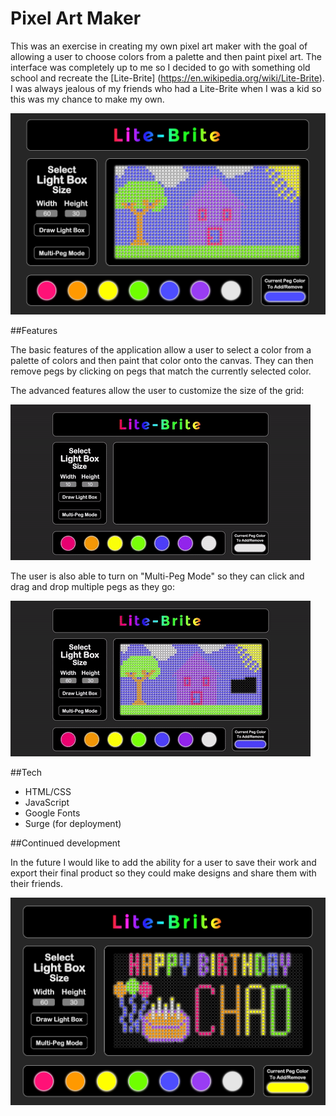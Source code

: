 # Pixel Art Maker

This was an exercise in creating my own pixel art maker with the goal of allowing a user to choose colors from a palette and then paint pixel art. The interface was completely up to me so I decided to go with something old school and recreate the [Lite-Brite] (https://en.wikipedia.org/wiki/Lite-Brite). I was always jealous of my friends who had a Lite-Brite when I was a kid so this was my chance to make my own. 

![Screenshot of Pixel Art Maker](pixel-art-maker-house.png)

##Features

The basic features of the application allow a user to select a color from a palette of colors and then paint that color onto the canvas. They can then remove pegs by clicking on pegs that match the currently selected color. 

The advanced features allow the user to customize the size of the grid:

![Display select grid size feature of Pixel Art Maker](pixel-art-maker-select-size.gif)

The user is also able to turn on "Multi-Peg Mode" so they can click and drag and drop multiple pegs as they go:

![Display multi-peg mode feature of Pixel Art Maker](pixel-art-maker-multi-peg-mode.gif)

##Tech

* HTML/CSS
* JavaScript
* Google Fonts
* Surge (for deployment)

##Continued development

In the future I would like to add the ability for a user to save their work and export their final product so they could make designs and share them with their friends.

![Screenshot of Pixel Art Maker Birthday Card](pixel-art-maker-birthday.png)
